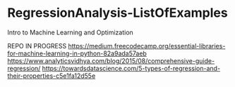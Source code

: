 # RegressionAnalysis-ListOfExamples
Intro to Machine Learning and Optimization

REPO IN PROGRESS
https://medium.freecodecamp.org/essential-libraries-for-machine-learning-in-python-82a9ada57aeb
https://www.analyticsvidhya.com/blog/2015/08/comprehensive-guide-regression/
https://towardsdatascience.com/5-types-of-regression-and-their-properties-c5e1fa12d55e
